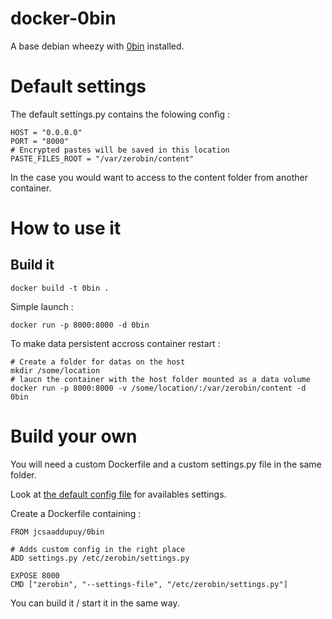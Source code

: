 docker-0bin
===========

A base debian wheezy with [0bin](https://github.com/sametmax/0bin) installed.

Default settings
================
The default settings.py contains the folowing config :

```
HOST = "0.0.0.0"
PORT = "8000"
# Encrypted pastes will be saved in this location
PASTE_FILES_ROOT = "/var/zerobin/content"
```

In the case you would want to access to the content folder from another container.

How to use it
=============

Build it
--------
```
docker build -t 0bin .
```

Simple launch :
```
docker run -p 8000:8000 -d 0bin
```

To make data persistent accross container restart :
```
# Create a folder for datas on the host
mkdir /some/location
# laucn the container with the host folder mounted as a data volume
docker run -p 8000:8000 -v /some/location/:/var/zerobin/content -d 0bin
```

Build your own
==============
You will need a custom Dockerfile and a custom settings.py file in the same folder.

Look at [the default config file](https://github.com/sametmax/0bin/blob/master/zerobin/default_settings.py) for availables settings.


Create a Dockerfile containing :

```
FROM jcsaaddupuy/0bin

# Adds custom config in the right place
ADD settings.py /etc/zerobin/settings.py

EXPOSE 8000
CMD ["zerobin", "--settings-file", "/etc/zerobin/settings.py"]
```

You can build it / start it in the same way.
